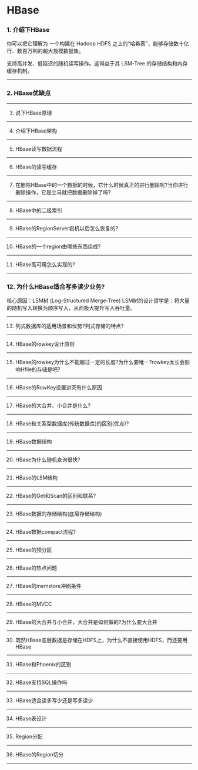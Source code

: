 # HBase
### 1. 介绍下HBase 
你可以把它理解为 一个构建在 Hadoop HDFS 之上的“哈希表”，能够存储数十亿行、数百万列的超大规模数据集。

支持高并发、低延迟的随机读写操作。这得益于其 LSM-Tree 的存储结构和内存缓存机制。
___
### 2. HBase优缺点
___
3. 说下HBase原理
___
4. 介绍下HBase架构
___
5. HBase读写数据流程
___
6. HBase的读写缓存
___
7. 在删除HBase中的一个数据的时候，它什么时候真正的进行删除呢?当你进行删除操作，它是立马就把数据删除掉了吗?
___
8. HBase中的二级索引
___
9. HBase的RegionServer宕机以后怎么恢复的?
___
10. HBase的一个region由哪些东西组成?
___
11. HBase高可用怎么实现的?
___
### 12. 为什么HBase适合写多读少业务?

核心原因：LSM树 (Log-Structured Merge-Tree)
LSM树的设计哲学是：将大量的随机写入转换为顺序写入，从而极大提升写入吞吐量。
___
13. 列式数据库的适用场景和优势?列式存储的特点?
___
14. HBase的rowkey设计原则
___
15. HBase的rowkey为什么不能超过一定的长度?为什么要唯一?rowkey太长会影响Hfile的存储是吧?
___
16. HBase的RowKey设置讲究有什么原因
___
17. HBase的大合并、小合并是什么?
___
18. HBase和关系型数据库(传统数据库)的区别(优点)?
___
19. HBase数据结构
___
20. HBase为什么随机查询很快?
___
21. HBase的LSM结构
___
22. HBase的Get和Scan的区别和联系?
___
23. HBase数据的存储结构(底层存储结构)
___
24. HBase数据compact流程?
___
25. HBase的预分区
___
26. HBase的热点问题
___
27. HBase的memstore冲刷条件
___
28. HBase的MVCC
___
29. HBase的大合并与小合并，大合并是如何做的?为什么要大合并
___
30. 既然HBase底层数据是存储在HDFS上，为什么不直接使用HDFS，而还要用HBase
___
31. HBase和Phoenix的区别
___
32. HBase支持SQL操作吗
___
33. HBase适合读多写少还是写多读少
___
34. HBase表设计
___
35. Region分配
___
36. HBase的Region切分
___
